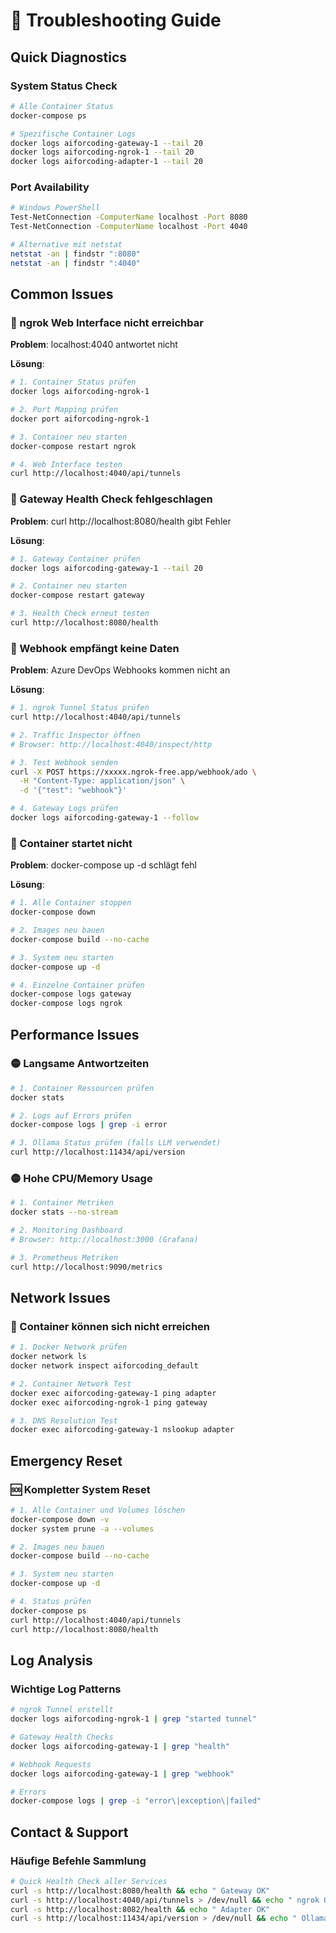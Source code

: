# 🐛 Troubleshooting Guide

## Quick Diagnostics

### System Status Check
```bash
# Alle Container Status
docker-compose ps

# Spezifische Container Logs
docker logs aiforcoding-gateway-1 --tail 20
docker logs aiforcoding-ngrok-1 --tail 20
docker logs aiforcoding-adapter-1 --tail 20
```

### Port Availability
```bash
# Windows PowerShell
Test-NetConnection -ComputerName localhost -Port 8080
Test-NetConnection -ComputerName localhost -Port 4040

# Alternative mit netstat
netstat -an | findstr ":8080"
netstat -an | findstr ":4040"
```

## Common Issues

### 🔴 ngrok Web Interface nicht erreichbar
**Problem**: localhost:4040 antwortet nicht

**Lösung**:
```bash
# 1. Container Status prüfen
docker logs aiforcoding-ngrok-1

# 2. Port Mapping prüfen
docker port aiforcoding-ngrok-1

# 3. Container neu starten
docker-compose restart ngrok

# 4. Web Interface testen
curl http://localhost:4040/api/tunnels
```

### 🔴 Gateway Health Check fehlgeschlagen
**Problem**: curl http://localhost:8080/health gibt Fehler

**Lösung**:
```bash
# 1. Gateway Container prüfen
docker logs aiforcoding-gateway-1 --tail 20

# 2. Container neu starten
docker-compose restart gateway

# 3. Health Check erneut testen
curl http://localhost:8080/health
```

### 🔴 Webhook empfängt keine Daten
**Problem**: Azure DevOps Webhooks kommen nicht an

**Lösung**:
```bash
# 1. ngrok Tunnel Status prüfen
curl http://localhost:4040/api/tunnels

# 2. Traffic Inspector öffnen
# Browser: http://localhost:4040/inspect/http

# 3. Test Webhook senden
curl -X POST https://xxxxx.ngrok-free.app/webhook/ado \
  -H "Content-Type: application/json" \
  -d '{"test": "webhook"}'

# 4. Gateway Logs prüfen
docker logs aiforcoding-gateway-1 --follow
```

### 🔴 Container startet nicht
**Problem**: docker-compose up -d schlägt fehl

**Lösung**:
```bash
# 1. Alle Container stoppen
docker-compose down

# 2. Images neu bauen
docker-compose build --no-cache

# 3. System neu starten
docker-compose up -d

# 4. Einzelne Container prüfen
docker-compose logs gateway
docker-compose logs ngrok
```

## Performance Issues

### 🟡 Langsame Antwortzeiten
```bash
# 1. Container Ressourcen prüfen
docker stats

# 2. Logs auf Errors prüfen
docker-compose logs | grep -i error

# 3. Ollama Status prüfen (falls LLM verwendet)
curl http://localhost:11434/api/version
```

### 🟡 Hohe CPU/Memory Usage
```bash
# 1. Container Metriken
docker stats --no-stream

# 2. Monitoring Dashboard
# Browser: http://localhost:3000 (Grafana)

# 3. Prometheus Metriken
curl http://localhost:9090/metrics
```

## Network Issues

### 🔴 Container können sich nicht erreichen
```bash
# 1. Docker Network prüfen
docker network ls
docker network inspect aiforcoding_default

# 2. Container Network Test
docker exec aiforcoding-gateway-1 ping adapter
docker exec aiforcoding-ngrok-1 ping gateway

# 3. DNS Resolution Test
docker exec aiforcoding-gateway-1 nslookup adapter
```

## Emergency Reset

### 🆘 Kompletter System Reset
```bash
# 1. Alle Container und Volumes löschen
docker-compose down -v
docker system prune -a --volumes

# 2. Images neu bauen
docker-compose build --no-cache

# 3. System neu starten
docker-compose up -d

# 4. Status prüfen
docker-compose ps
curl http://localhost:4040/api/tunnels
curl http://localhost:8080/health
```

## Log Analysis

### Wichtige Log Patterns
```bash
# ngrok Tunnel erstellt
docker logs aiforcoding-ngrok-1 | grep "started tunnel"

# Gateway Health Checks
docker logs aiforcoding-gateway-1 | grep "health"

# Webhook Requests
docker logs aiforcoding-gateway-1 | grep "webhook"

# Errors
docker-compose logs | grep -i "error\|exception\|failed"
```

## Contact & Support

### Häufige Befehle Sammlung
```bash
# Quick Health Check aller Services
curl -s http://localhost:8080/health && echo " Gateway OK"
curl -s http://localhost:4040/api/tunnels > /dev/null && echo " ngrok OK"
curl -s http://localhost:8082/health && echo " Adapter OK"
curl -s http://localhost:11434/api/version > /dev/null && echo " Ollama OK"
```
